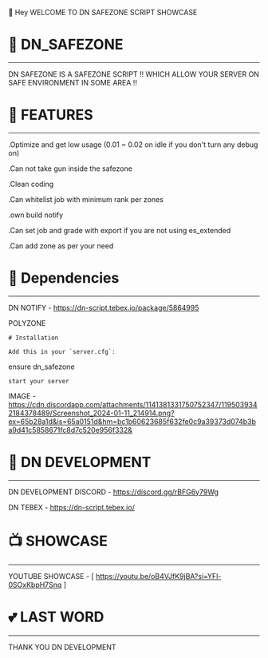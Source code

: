 👋 Hey WELCOME TO DN SAFEZONE SCRIPT SHOWCASE

# 🏓 DN_SAFEZONE
------------------

DN SAFEZONE IS A SAFEZONE SCRIPT !! WHICH ALLOW YOUR SERVER ON SAFE ENVIRONMENT IN SOME AREA !!

# 🏓 FEATURES
---------------

.Optimize and get low usage (0.01 ~ 0.02 on idle if you don't turn any debug on)

.Can not take gun inside the safezone

.Clean coding

.Can whitelist job with minimum rank per zones

.own build notify

.Can set job and grade with export if you are not using es_extended

.Can add zone as per your need

# 🏓 Dependencies
-------------------

DN NOTIFY - https://dn-script.tebex.io/package/5864995

POLYZONE

```
# Installation

Add this in your `server.cfg`:

```
ensure dn_safezone
```
start your server
```

IMAGE - https://cdn.discordapp.com/attachments/1141381331750752347/1195039342184378489/Screenshot_2024-01-11_214914.png?ex=65b28a1d&is=65a0151d&hm=bc1b60623685f632fe0c9a39373d074b3ba9d41c5858671fc8d7c520e956f332&

# 🎀 DN DEVELOPMENT
---------------------

DN DEVELOPMENT DISCORD - https://discord.gg/rBFG6y79Wg

DN TEBEX - https://dn-script.tebex.io/

# 📺 SHOWCASE
---------------

YOUTUBE SHOWCASE - [ https://youtu.be/oB4VJfK9jBA?si=YFl-0SOxKbpH7Snq ]

# 💕 LAST WORD
----------------
THANK YOU
DN DEVELOPMENT

